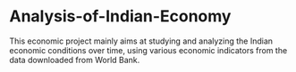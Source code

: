 # Analysis-of-Indian-Economy
This economic project mainly aims at studying and analyzing the Indian economic conditions over time, using various economic indicators from the data downloaded from World Bank. 
